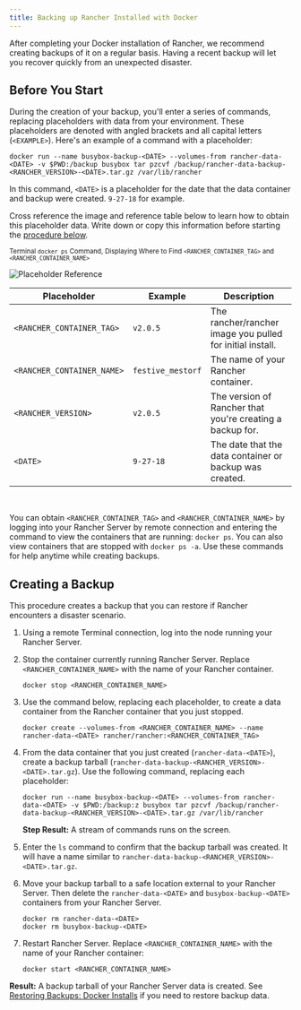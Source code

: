 ```yaml
---
title: Backing up Rancher Installed with Docker
---
```


<head>
  <link rel="canonical" href="https://ranchermanager.docs.rancher.com/how-to-guides/new-user-guides/backup-restore-and-disaster-recovery/back-up-docker-installed-rancher"/>
</head>

After completing your Docker installation of Rancher, we recommend creating backups of it on a regular basis. Having a recent backup will let you recover quickly from an unexpected disaster.

## Before You Start

During the creation of your backup, you'll enter a series of commands, replacing placeholders with data from your environment. These placeholders are denoted with angled brackets and all capital letters (`<EXAMPLE>`). Here's an example of a command with a placeholder:

```
docker run --name busybox-backup-<DATE> --volumes-from rancher-data-<DATE> -v $PWD:/backup busybox tar pzcvf /backup/rancher-data-backup-<RANCHER_VERSION>-<DATE>.tar.gz /var/lib/rancher
```

In this command, `<DATE>` is a placeholder for the date that the data container and backup were created. `9-27-18` for example.

Cross reference the image and reference table below to learn how to obtain this placeholder data. Write down or copy this information before starting the [procedure below](#creating-a-backup).

<sup>Terminal <code>docker ps</code> Command, Displaying Where to Find <code>&lt;RANCHER_CONTAINER_TAG&gt;</code> and <code>&lt;RANCHER_CONTAINER_NAME&gt;</code></sup>

![Placeholder Reference](/img/placeholder-ref.png)

| Placeholder                | Example                    | Description                                               |
| -------------------------- | -------------------------- | --------------------------------------------------------- |
| `<RANCHER_CONTAINER_TAG>`  | `v2.0.5`                   | The rancher/rancher image you pulled for initial install. |
| `<RANCHER_CONTAINER_NAME>` | `festive_mestorf`          | The name of your Rancher container.                       |
| `<RANCHER_VERSION>`        | `v2.0.5`                   | The version of Rancher that you're creating a backup for. |
| `<DATE>`                   | `9-27-18`                  | The date that the data container or backup was created.   |
<br/>

You can obtain `<RANCHER_CONTAINER_TAG>` and `<RANCHER_CONTAINER_NAME>` by logging into your Rancher Server by remote connection and entering the command to view the containers that are running: `docker ps`. You can also view containers that are stopped with `docker ps -a`. Use these commands for help anytime while creating backups.

## Creating a Backup

This procedure creates a backup that you can restore if Rancher encounters a disaster scenario.


1. Using a remote Terminal connection, log into the node running your Rancher Server.

1. Stop the container currently running Rancher Server. Replace `<RANCHER_CONTAINER_NAME>` with the name of your Rancher container.

    ```
    docker stop <RANCHER_CONTAINER_NAME>
    ```
1. <a id="backup"></a>Use the command below, replacing each placeholder, to create a data container from the Rancher container that you just stopped.

    ```
    docker create --volumes-from <RANCHER_CONTAINER_NAME> --name rancher-data-<DATE> rancher/rancher:<RANCHER_CONTAINER_TAG>
    ```

1. <a id="tarball"></a>From the data container that you just created (<code>rancher-data-&lt;DATE&gt;</code>), create a backup tarball (<code>rancher-data-backup-&lt;RANCHER_VERSION&gt;-&lt;DATE&gt;.tar.gz</code>). Use the following command, replacing each placeholder:

    ```
    docker run --name busybox-backup-<DATE> --volumes-from rancher-data-<DATE> -v $PWD:/backup:z busybox tar pzcvf /backup/rancher-data-backup-<RANCHER_VERSION>-<DATE>.tar.gz /var/lib/rancher
    ```

    **Step Result:** A stream of commands runs on the screen.

1. Enter the `ls` command to confirm that the backup tarball was created. It will have a name similar to `rancher-data-backup-<RANCHER_VERSION>-<DATE>.tar.gz`.

1. Move your backup tarball to a safe location external to your Rancher Server. Then delete the `rancher-data-<DATE>` and `busybox-backup-<DATE>` containers from your Rancher Server.

    ```
    docker rm rancher-data-<DATE>
    docker rm busybox-backup-<DATE>
    ```

1. Restart Rancher Server. Replace `<RANCHER_CONTAINER_NAME>` with the name of your Rancher container:

    ```
    docker start <RANCHER_CONTAINER_NAME>
    ```

**Result:** A backup tarball of your Rancher Server data is created. See [Restoring Backups: Docker Installs](restore-docker-installed-rancher.md) if you need to restore backup data.
